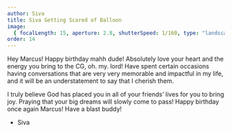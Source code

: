 ```yaml
---
author: Siva
title: Siva Getting Scared of Balloon
image:
  { focalLength: 15, aperture: 2.8, shutterSpeed: 1/160, type: "landscape" }
order: 14
---
```


Hey Marcus! Happy birthday mahh dude! Absolutely love your heart and the energy you bring to the CG, oh. my. lord! Have spent certain occasions having conversations that are very very memorable and impactful in my life, and it will be an understatement to say that I cherish them.

I truly believe God has placed you in all of your friends’ lives for you to bring joy. Praying that your big dreams will slowly come to pass! Happy birthday once again Marcus! Have a blast buddy!

- Siva
